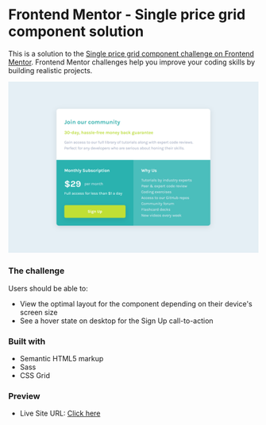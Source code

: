 # Frontend Mentor - Single price grid component solution

This is a solution to the [Single price grid component challenge on Frontend Mentor](https://www.frontendmentor.io/challenges/single-price-grid-component-5ce41129d0ff452fec5abbbc). Frontend Mentor challenges help you improve your coding skills by building realistic projects.

![Screenshot - Desktop version](./design/Screenshot%20-%20desktop.png)

### The challenge

Users should be able to:

- View the optimal layout for the component depending on their device's screen size
- See a hover state on desktop for the Sign Up call-to-action

### Built with

- Semantic HTML5 markup
- Sass
- CSS Grid

### Preview

- Live Site URL: [Click here](https://your-live-site-url.com)
